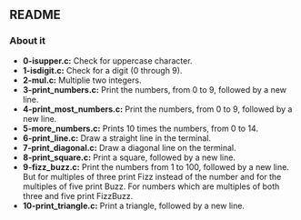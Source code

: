 ## README

### About it

- **0-isupper.c:** Check for uppercase character.
- **1-isdigit.c:** Check for a digit (0 through 9).
- **2-mul.c:** Multiplie two integers.
- **3-print_numbers.c:** Print the numbers, from 0 to 9, followed by a new line.
- **4-print_most_numbers.c:** Print the numbers, from 0 to 9, followed by a new line.
- **5-more_numbers.c:** Prints 10 times the numbers, from 0 to 14.
- **6-print_line.c:** Draw a straight line in the terminal.
- **7-print_diagonal.c:** Draw a diagonal line on the terminal.
- **8-print_square.c:** Print a square, followed by a new line.
- **9-fizz_buzz.c:** Print the numbers from 1 to 100, followed by a new line. But for multiples of three print Fizz instead of the number and for the multiples of five print Buzz. For numbers which are multiples of both three and five print FizzBuzz.
- **10-print_triangle.c:** Print a triangle, followed by a new line.